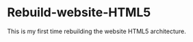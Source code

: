 Rebuild-website-HTML5
=====================

This is my first time rebuilding the website HTML5 architecture.
